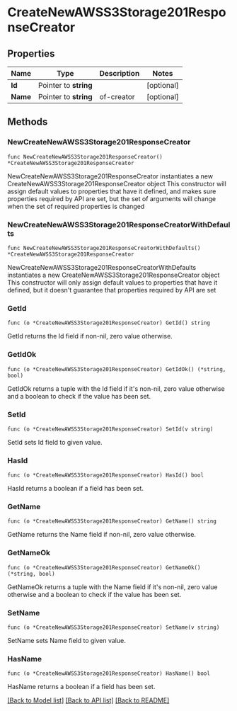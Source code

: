 # CreateNewAWSS3Storage201ResponseCreator

## Properties

Name | Type | Description | Notes
------------ | ------------- | ------------- | -------------
**Id** | Pointer to **string** |  | [optional] 
**Name** | Pointer to **string** | of-creator | [optional] 

## Methods

### NewCreateNewAWSS3Storage201ResponseCreator

`func NewCreateNewAWSS3Storage201ResponseCreator() *CreateNewAWSS3Storage201ResponseCreator`

NewCreateNewAWSS3Storage201ResponseCreator instantiates a new CreateNewAWSS3Storage201ResponseCreator object
This constructor will assign default values to properties that have it defined,
and makes sure properties required by API are set, but the set of arguments
will change when the set of required properties is changed

### NewCreateNewAWSS3Storage201ResponseCreatorWithDefaults

`func NewCreateNewAWSS3Storage201ResponseCreatorWithDefaults() *CreateNewAWSS3Storage201ResponseCreator`

NewCreateNewAWSS3Storage201ResponseCreatorWithDefaults instantiates a new CreateNewAWSS3Storage201ResponseCreator object
This constructor will only assign default values to properties that have it defined,
but it doesn't guarantee that properties required by API are set

### GetId

`func (o *CreateNewAWSS3Storage201ResponseCreator) GetId() string`

GetId returns the Id field if non-nil, zero value otherwise.

### GetIdOk

`func (o *CreateNewAWSS3Storage201ResponseCreator) GetIdOk() (*string, bool)`

GetIdOk returns a tuple with the Id field if it's non-nil, zero value otherwise
and a boolean to check if the value has been set.

### SetId

`func (o *CreateNewAWSS3Storage201ResponseCreator) SetId(v string)`

SetId sets Id field to given value.

### HasId

`func (o *CreateNewAWSS3Storage201ResponseCreator) HasId() bool`

HasId returns a boolean if a field has been set.

### GetName

`func (o *CreateNewAWSS3Storage201ResponseCreator) GetName() string`

GetName returns the Name field if non-nil, zero value otherwise.

### GetNameOk

`func (o *CreateNewAWSS3Storage201ResponseCreator) GetNameOk() (*string, bool)`

GetNameOk returns a tuple with the Name field if it's non-nil, zero value otherwise
and a boolean to check if the value has been set.

### SetName

`func (o *CreateNewAWSS3Storage201ResponseCreator) SetName(v string)`

SetName sets Name field to given value.

### HasName

`func (o *CreateNewAWSS3Storage201ResponseCreator) HasName() bool`

HasName returns a boolean if a field has been set.


[[Back to Model list]](../README.md#documentation-for-models) [[Back to API list]](../README.md#documentation-for-api-endpoints) [[Back to README]](../README.md)


